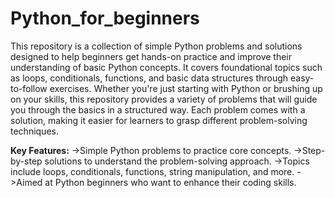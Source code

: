 # Python_for_beginners
This repository is a collection of simple Python problems and solutions designed to help beginners get hands-on practice and improve their understanding of basic Python concepts. It covers foundational topics such as loops, conditionals, functions, and basic data structures through easy-to-follow exercises. Whether you're just starting with Python or brushing up on your skills, this repository provides a variety of problems that will guide you through the basics in a structured way. Each problem comes with a solution, making it easier for learners to grasp different problem-solving techniques.

**Key Features:**
->Simple Python problems to practice core concepts.
->Step-by-step solutions to understand the problem-solving approach.
->Topics include loops, conditionals, functions, string manipulation, and more.
->Aimed at Python beginners who want to enhance their coding skills.
